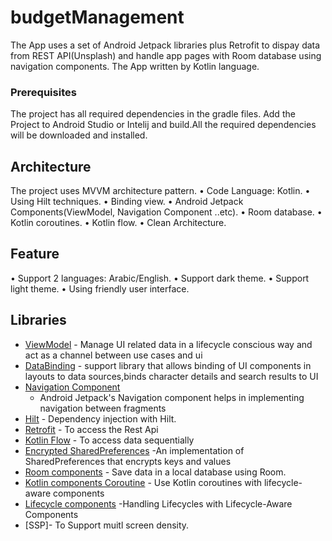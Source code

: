 # budgetManagement

The App uses a set of Android Jetpack libraries plus Retrofit to dispay data from REST API(Unsplash)
and handle app pages with Room database using navigation components. The App written by Kotlin language.

### Prerequisites

The project has all required dependencies in the gradle files. Add the Project to Android Studio or
Intelij and build.All the required dependencies will be downloaded and installed.

## Architecture
The project uses MVVM architecture pattern.
• Code Language: Kotlin.
• Using Hilt techniques.
• Binding view.
• Android Jetpack Components(ViewModel, Navigation Component ..etc).
• Room database.
• Kotlin coroutines.
• Kotlin flow.
• Clean Architecture.

## Feature

• Support 2 languages: Arabic/English.
• Support dark theme.
• Support light theme.
• Using friendly user interface.

## Libraries

* [ViewModel](https://developer.android.com/topic/libraries/architecture/viewmodel/) - Manage UI
  related data in a lifecycle conscious way and act as a channel between use cases and ui
* [DataBinding](https://developer.android.com/topic/libraries/data-binding) - support library that
  allows binding of UI components in layouts to data sources,binds character details and search
  results to UI
* [Navigation Component](https://developer.android.com/guide/navigation/navigation-getting-started)
  - Android Jetpack's Navigation component helps in implementing navigation between fragments
* [Hilt]([https://dagger.dev/dev-guide/](https://developer.android.com/training/dependency-injection/hilt-android)) - Dependency injection with Hilt.
* [Retrofit](https://square.github.io/retrofit/) - To access the Rest Api
* [Kotlin Flow](https://developer.android.com/kotlin/flow) - To access data sequentially
* [Encrypted SharedPreferences](https://developer.android.com/reference/androidx/security/crypto/EncryptedSharedPreferences) -An implementation of SharedPreferences that encrypts keys and values
* [Room components](https://developer.android.com/training/data-storage/room) - Save data in a local database using Room.
* [Kotlin components Coroutine](https://developer.android.com/topic/libraries/architecture/coroutines) - Use Kotlin coroutines with lifecycle-aware components
* [Lifecycle components](https://developer.android.com/topic/libraries/architecture/lifecycle) -Handling Lifecycles with Lifecycle-Aware Components 
* [SSP]- To Support muitl screen density.


